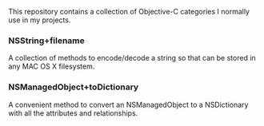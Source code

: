 This repository contains a collection of Objective-C categories I normally use in my projects.
### **NSString+filename** 
A collection of methods to encode/decode a string so that can be stored in any MAC OS X filesystem. 
### **NSManagedObject+toDictionary** 
A convenient method to convert an NSManagedObject to a NSDictionary with all the attributes and relationships. 